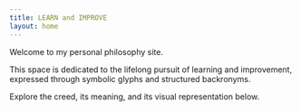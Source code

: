 ```yaml
---
title: LEARN and IMPROVE
layout: home
---
```


Welcome to my personal philosophy site.

This space is dedicated to the lifelong pursuit of learning and improvement, expressed through symbolic glyphs and structured backronyms.

Explore the creed, its meaning, and its visual representation below.

